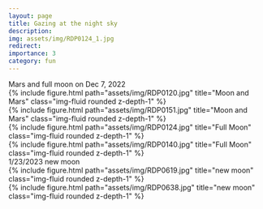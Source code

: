 ```yaml
---
layout: page
title: Gazing at the night sky
description: 
img: assets/img/RDP0124_1.jpg
redirect: 
importance: 3
category: fun
---
```

<div class="caption">
    Mars and full moon on Dec 7, 2022
</div>

<div class="container">
  <div class="row">
    <div class="col">
        {% include figure.html path="assets/img/RDP0120.jpg" title="Moon and Mars" class="img-fluid rounded z-depth-1" %}
    </div>
    <div class="col">
        {% include figure.html path="assets/img/RDP0151.jpg" title="Moon and Mars" class="img-fluid rounded z-depth-1" %}
    </div>
    <div class="w-100">
    </div>
    <div class="col">
        {% include figure.html path="assets/img/RDP0124.jpg" title="Full Moon" class="img-fluid rounded z-depth-1" %}
    </div>
    <div class="col">
        {% include figure.html path="assets/img/RDP0140.jpg" title="Full Moon" class="img-fluid rounded z-depth-1" %}
    </div>
  </div>
</div>

<div class="caption">
    1/23/2023 new moon

<div class="row align-items-center">
    <div class="col-sm-6 mt-md-0">
        {% include figure.html path="assets/img/RDP0619.jpg" title="new moon" class="img-fluid rounded z-depth-1" %}
    </div>
    <div class="col-sm-6 mt-md-0">
        {% include figure.html path="assets/img/RDP0638.jpg" title="new moon" class="img-fluid rounded z-depth-1" %}
    </div>
</div>


